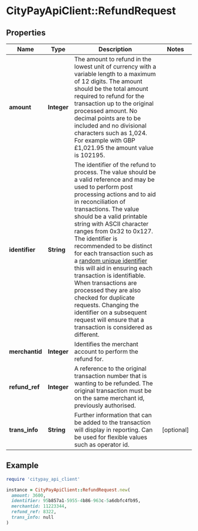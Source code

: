 # CityPayApiClient::RefundRequest

## Properties

| Name | Type | Description | Notes |
| ---- | ---- | ----------- | ----- |
| **amount** | **Integer** | The amount to refund in the lowest unit of currency with a variable length to a maximum of 12 digits.  The amount should be the total amount required to refund for the transaction up to the original processed amount.  No decimal points are to be included and no divisional characters such as 1,024.  For example with GBP £1,021.95 the amount value is 102195.  |  |
| **identifier** | **String** | The identifier of the refund to process. The value should be a valid reference and may be used to perform  post processing actions and to aid in reconciliation of transactions.  The value should be a valid printable string with ASCII character ranges from 0x32 to 0x127.  The identifier is recommended to be distinct for each transaction such as a [random unique identifier](https://en.wikipedia.org/wiki/Universally_unique_identifier) this will aid in ensuring each transaction is identifiable.  When transactions are processed they are also checked for duplicate requests. Changing the identifier on a subsequent request will ensure that a transaction is considered as different.  |  |
| **merchantid** | **Integer** | Identifies the merchant account to perform the refund for. |  |
| **refund_ref** | **Integer** | A reference to the original transaction number that is wanting to be refunded. The original  transaction must be on the same merchant id, previously authorised.  |  |
| **trans_info** | **String** | Further information that can be added to the transaction will display in reporting. Can be used for flexible values such as operator id. | [optional] |

## Example

```ruby
require 'citypay_api_client'

instance = CityPayApiClient::RefundRequest.new(
  amount: 3600,
  identifier: 95b857a1-5955-4b86-963c-5a6dbfc4fb95,
  merchantid: 11223344,
  refund_ref: 8322,
  trans_info: null
)
```

